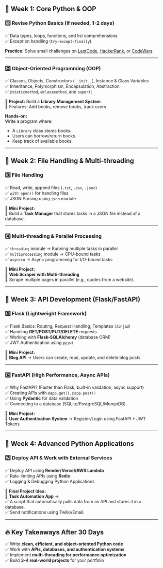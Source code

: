 ## **🚀 Week 1: Core Python & OOP**
### **1️⃣ Revise Python Basics (If needed, 1-2 days)**
✅ Data types, loops, functions, and list comprehensions  
✅ Exception handling (`try-except-finally`)  

**Practice:** Solve small challenges on [LeetCode](https://leetcode.com/), [HackerRank](https://www.hackerrank.com/domains/tutorials/10-days-of-python), or [CodeWars](https://www.codewars.com/)  

---

### **2️⃣ Object-Oriented Programming (OOP)**
✅ Classes, Objects, Constructors (`__init__`), Instance & Class Variables  
✅ Inheritance, Polymorphism, Encapsulation, Abstraction  
✅ `@staticmethod`, `@classmethod`, and `super()`  

**📌 Project:** Build a **Library Management System**  
🔹 Features: Add books, remove books, track users  

**Hands-on:**  
Write a program where:  
- A `Library` class stores books.  
- Users can borrow/return books.  
- Keep track of available books.  

---

## **🚀 Week 2: File Handling & Multi-threading**
### **3️⃣ File Handling**
✅ Read, write, append files (`.txt`, `.csv`, `.json`)  
✅ `with open()` for handling files  
✅ JSON Parsing using `json` module  

**📌 Mini Project:**  
🔹 Build a **Task Manager** that stores tasks in a JSON file instead of a database.  

---

### **4️⃣ Multi-threading & Parallel Processing**
✅ `threading` module → Running multiple tasks in parallel  
✅ `multiprocessing` module → CPU-bound tasks  
✅ `asyncio` → Async programming for I/O-bound tasks  

**📌 Mini Project:**  
🔹 **Web Scraper with Multi-threading**  
🔹 Scrape multiple pages in parallel (e.g., quotes from a website).  

---

## **🚀 Week 3: API Development (Flask/FastAPI)**
### **5️⃣ Flask (Lightweight Framework)**
✅ Flask Basics: Routing, Request Handling, Templates (`Jinja2`)  
✅ Handling **GET/POST/PUT/DELETE** requests  
✅ Working with **Flask-SQLAlchemy** (database ORM)  
✅ JWT Authentication using `pyjwt`  

**📌 Mini Project:**  
🔹 **Blog API** → Users can create, read, update, and delete blog posts.  

---

### **6️⃣ FastAPI (High Performance, Async APIs)**
✅ Why FastAPI? (Faster than Flask, built-in validation, async support)  
✅ Creating APIs with `@app.get()`, `@app.post()`  
✅ Using **Pydantic** for data validation  
✅ Connecting to a database (SQLite/PostgreSQL/MongoDB)  

**📌 Mini Project:**  
🔹 **User Authentication System** → Register/Login using FastAPI + JWT Tokens  

---

## **🚀 Week 4: Advanced Python Applications**
### **7️⃣ Deploy API & Work with External Services**
✅ Deploy API using **Render/Vercel/AWS Lambda**  
✅ Rate-limiting APIs using **Redis**  
✅ Logging & Debugging Python Applications  

**📌 Final Project Idea:**  
🔹 **Task Automation App** →  
✅ A script that automatically pulls data from an API and stores it in a database.  
✅ Send notifications using Twilio/Email.  

---

## **🔥 Key Takeaways After 30 Days**
✅ Write **clean, efficient, and object-oriented Python code**  
✅ Work with **APIs, databases, and authentication systems**  
✅ Implement **multi-threading for performance optimization**  
✅ Build **3-4 real-world projects** for your portfolio  
